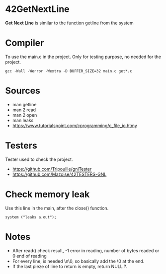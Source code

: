 
# 42GetNextLine
**Get Next Line** is similar to the function getline from the system

# Compiler
To use the  main.c in the project. Only for testing purpose, no needed for the project.
	
	gcc -Wall -Werror -Wextra -D BUFFER_SIZE=32 main.c get*.c

# Sources
- man getline
- man 2 read
- man 2 open  
- man leaks
- https://www.tutorialspoint.com/cprogramming/c_file_io.htmy

# Testers
Tester used to check the project.
- https://github.com/Tripouille/gnlTester
- https://github.com/Mazoise/42TESTERS-GNL

# Check memory leak
Use this line in the main, after the close() function.
	
	system ("leaks a.out");

# Notes
- After read() check result, -1 error in reading, number of bytes readed or 0 end of reading
- For every line, is needed \n\0, so basically add the \0 at the end.
- If the last pieze of line to return is empty, return NULL ?.
